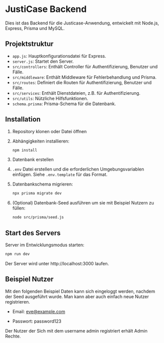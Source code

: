 # JustiCase Backend

Dies ist das Backend für die Justicase-Anwendung, entwickelt mit Node.js, Express, Prisma und MySQL.


## Projektstruktur

- `app.js`: Hauptkonfigurationsdatei für Express.
- `server.js`: Startet den Server.
- `src/controllers`: Enthält Controller für Authentifizierung, Benutzer und Fälle.
- `src/middleware`: Enthält Middleware für Fehlerbehandlung und Prisma.
- `src/routes`: Definiert die Routen für Authentifizierung, Benutzer und Fälle.
- `src/services`: Enthält Dienstdateien, z.B. für Authentifizierung.
- `src/utils`: Nützliche Hilfsfunktionen.
- `schema.prisma`: Prisma-Schema für die Datenbank.


## Installation

1. Repository klonen oder Datei öffnen

2. Abhängigkeiten installieren:
    ```bash
    npm install
    ```

3. Datenbank erstellen

4. `.env` Datei erstellen und die erforderlichen Umgebungsvariablen einfügen. Siehe `.env.template` für das Format.

4. Datenbankschema migrieren:
    ```bash
    npx prisma migrate dev
    ```

5. (Optional) Datenbank-Seed ausführen um sie mit Beispiel Nutzern zu füllen:
    ```bash
    node src/prisma/seed.js
    ```


## Start des Servers

Server im Entwicklungsmodus starten:
```bash
npm run dev
```
Der Server wird unter http://localhost:3000 laufen.


## Beispiel Nutzer

Mit den folgenden Beispiel Daten kann sich eingeloggt werden, nachdem der Seed ausgeführt wurde. Man kann aber auch einfach neue Nutzer registrieren.

- Email: eve@example.com

- Passwort: password123

Der Nutzer der Sich mit dem username admin registriert erhält Admin Rechte.